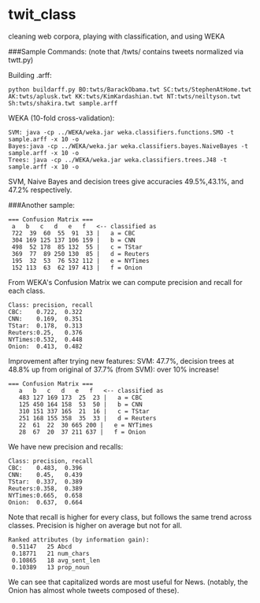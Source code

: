 # twit_class
cleaning web corpora, playing with classification, and using WEKA


###Sample Commands:
(note that /twts/ contains tweets normalized via twtt.py)
 
Building .arff:
```
python buildarff.py BO:twts/BarackObama.twt SC:twts/StephenAtHome.twt AK:twts/aplusk.twt KK:twts/KimKardashian.twt NT:twts/neiltyson.twt Sh:twts/shakira.twt sample.arff
```
WEKA (10-fold cross-validation):
```
SVM: java -cp ../WEKA/weka.jar weka.classifiers.functions.SMO -t sample.arff -x 10 -o
Bayes:java -cp ../WEKA/weka.jar weka.classifiers.bayes.NaiveBayes -t sample.arff -x 10 -o
Trees: java -cp ../WEKA/weka.jar weka.classifiers.trees.J48 -t sample.arff -x 10 -o
```
SVM, Naive Bayes and decision trees give accuracies 49.5%,43.1%, and 47.2% respectively.

###Another sample:
```
=== Confusion Matrix ===
 a   b   c   d   e   f   <-- classified as
 722  39  60  55  91  33 |   a = CBC
 304 169 125 137 106 159 |   b = CNN
 498  52 178  85 132  55 |   c = TStar
 369  77  89 250 130  85 |   d = Reuters
 195  32  53  76 532 112 |   e = NYTimes
 152 113  63  62 197 413 |   f = Onion
```
From WEKA's Confusion Matrix we can compute precision and recall for each class.
```
Class: precision, recall
CBC: 	0.722, 	0.322
CNN: 	0.169, 	0.351
TStar: 	0.178, 	0.313
Reuters:0.25, 	0.376
NYTimes:0.532, 	0.448
Onion:	0.413,	0.482
```

Improvement after trying new features:
SVM: 47.7%, decision trees at 48.8% up from original of 37.7% (from SVM): over 10% increase!

```
=== Confusion Matrix ===
   a   b   c   d   e   f   <-- classified as
   483 127 169 173  25  23 |   a = CBC
   125 450 164 158  53  50 |   b = CNN
   310 151 337 165  21  16 |   c = TStar
   251 168 155 358  35  33 |   d = Reuters
   22  61  22  30 665 200 |   e = NYTimes
   28  67  20  37 211 637 |   f = Onion
```

We have new precision and recalls:
```
Class: precision, recall
CBC: 	0.483, 	0.396
CNN: 	0.45, 	0.439
TStar: 	0.337, 	0.389
Reuters:0.358, 	0.389
NYTimes:0.665, 	0.658
Onion:	0.637,	0.664
```
Note that recall is higher for every class, but follows the same trend across classes. Precision is higher on average but not for all.

```
Ranked attributes (by information gain):
 0.51147   25 Abcd
 0.18771   21 num_chars
 0.10865   18 avg_sent_len
 0.10389   13 prop_noun
``` 
We can see that capitalized words are most useful for News. (notably, the Onion has almost whole tweets composed of these).
